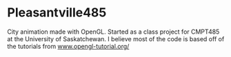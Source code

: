 # Pleasantville485
City animation made with OpenGL. Started as a class project for CMPT485 at the University of Saskatchewan. I believe most of the code is based off of the tutorials from www.opengl-tutorial.org/
